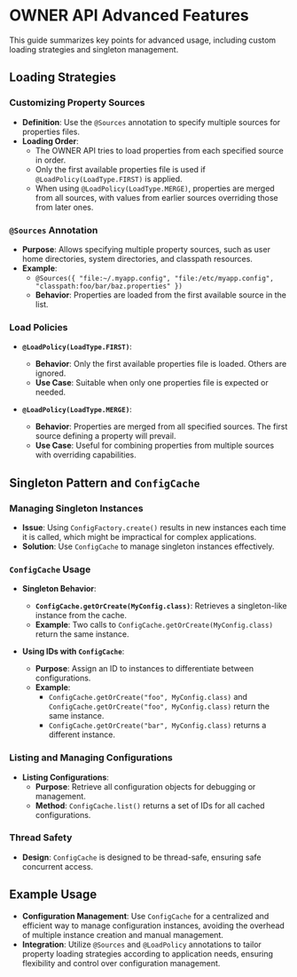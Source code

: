 # OWNER API Advanced Features

This guide summarizes key points for advanced usage, including custom loading strategies and singleton management.

## Loading Strategies

### Customizing Property Sources
- **Definition**: Use the `@Sources` annotation to specify multiple sources for properties files.
- **Loading Order**:
  - The OWNER API tries to load properties from each specified source in order.
  - Only the first available properties file is used if `@LoadPolicy(LoadType.FIRST)` is applied.
  - When using `@LoadPolicy(LoadType.MERGE)`, properties are merged from all sources, with values from earlier sources overriding those from later ones.

### `@Sources` Annotation
- **Purpose**: Allows specifying multiple property sources, such as user home directories, system directories, and classpath resources.
- **Example**: 
  - `@Sources({ "file:~/.myapp.config", "file:/etc/myapp.config", "classpath:foo/bar/baz.properties" })`
  - **Behavior**: Properties are loaded from the first available source in the list.

### Load Policies
- **`@LoadPolicy(LoadType.FIRST)`**:
  - **Behavior**: Only the first available properties file is loaded. Others are ignored.
  - **Use Case**: Suitable when only one properties file is expected or needed.
  
- **`@LoadPolicy(LoadType.MERGE)`**:
  - **Behavior**: Properties are merged from all specified sources. The first source defining a property will prevail.
  - **Use Case**: Useful for combining properties from multiple sources with overriding capabilities.

## Singleton Pattern and `ConfigCache`

### Managing Singleton Instances
- **Issue**: Using `ConfigFactory.create()` results in new instances each time it is called, which might be impractical for complex applications.
- **Solution**: Use `ConfigCache` to manage singleton instances effectively.

### `ConfigCache` Usage
- **Singleton Behavior**:
  - **`ConfigCache.getOrCreate(MyConfig.class)`**: Retrieves a singleton-like instance from the cache.
  - **Example**: Two calls to `ConfigCache.getOrCreate(MyConfig.class)` return the same instance.
  
- **Using IDs with `ConfigCache`**:
  - **Purpose**: Assign an ID to instances to differentiate between configurations.
  - **Example**: 
    - `ConfigCache.getOrCreate("foo", MyConfig.class)` and `ConfigCache.getOrCreate("foo", MyConfig.class)` return the same instance.
    - `ConfigCache.getOrCreate("bar", MyConfig.class)` returns a different instance.

### Listing and Managing Configurations
- **Listing Configurations**:
  - **Purpose**: Retrieve all configuration objects for debugging or management.
  - **Method**: `ConfigCache.list()` returns a set of IDs for all cached configurations.

### Thread Safety
- **Design**: `ConfigCache` is designed to be thread-safe, ensuring safe concurrent access.

## Example Usage

- **Configuration Management**: Use `ConfigCache` for a centralized and efficient way to manage configuration instances, avoiding the overhead of multiple instance creation and manual management.
- **Integration**: Utilize `@Sources` and `@LoadPolicy` annotations to tailor property loading strategies according to application needs, ensuring flexibility and control over configuration management.
